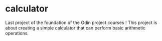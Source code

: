 # calculator

Last project of the foundation of the Odin project courses !
This project is about creating a simple calculator that can perform basic arithmetic operations.
